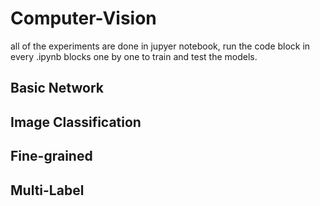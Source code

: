 # Computer-Vision
all of the experiments are done in jupyer notebook, run the code block in every .ipynb blocks one by one to train and test the models.
## Basic Network


## Image Classification


## Fine-grained



## Multi-Label
